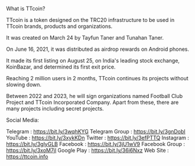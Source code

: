 What is TTcoin?

TTcoin is a token designed on the TRC20 infrastructure to be used in TTcoin brands, products and organizations.

It was created on March 24 by Tayfun Taner and Tunahan Taner.

On June 16, 2021, it was distributed as airdrop rewards on Android phones.

It made its first listing on August 25, on India's leading stock exchange, KoinBazar, and determined its first exit price.

Reaching 2 million users in 2 months, TTcoin continues its projects without slowing down.

Between 2022 and 2023, he will sign organizations named Football Club Project and TTcoin Incorporated Company. Apart from these, there are many projects including secret projects.

Social Media:

Telegram : https://bit.ly/3wqhKYG
Telegram Group : https://bit.ly/3gnDobI
YouTube : https://bit.ly/3xykKDn
Twitter : https://bit.ly/3efPTTQ
Instagram : https://bit.ly/3glyGLB
Facebook : https://bit.ly/3jU1wV9
Facebook Group : https://bit.ly/3xoM7jl
Google Play : https://bit.ly/36i6Nxz
Web Site : https://ttcoin.info
